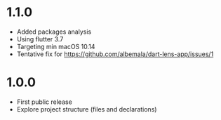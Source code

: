 # 1.1.0

- Added packages analysis
- Using flutter 3.7
- Targeting min macOS 10.14
- Tentative fix for https://github.com/albemala/dart-lens-app/issues/1

# 1.0.0

- First public release
- Explore project structure (files and declarations)
